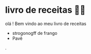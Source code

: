 # livro de receitas :man_cook:

olá ! Bem vindo ao meu livro de receitas

- strogonogff de frango
- Pavê

.
